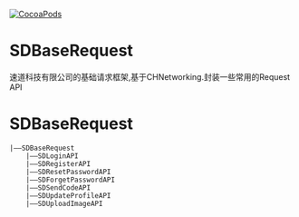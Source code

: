 [![CocoaPods](https://cocoapod-badges.herokuapp.com/v/SDBaseRequest/badge.svg)](http://www.cocoapods.org/?q=SDBaseRequest)
# SDBaseRequest
速道科技有限公司的基础请求框架,基于CHNetworking.封装一些常用的Request API
# SDBaseRequest
    |——SDBaseRequest
        |——SDLoginAPI
        |——SDRegisterAPI
        |——SDResetPasswordAPI
        |——SDForgetPasswordAPI
        |——SDSendCodeAPI
        |——SDUpdateProfileAPI
        |——SDUploadImageAPI
        
